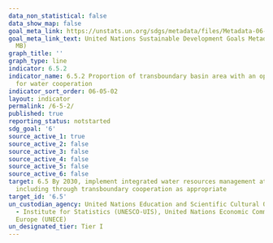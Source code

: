 ```yaml
---
data_non_statistical: false
data_show_map: false
goal_meta_link: https://unstats.un.org/sdgs/metadata/files/Metadata-06-05-02.pdf
goal_meta_link_text: United Nations Sustainable Development Goals Metadata (PDF 4.0
  MB)
graph_title: ''
graph_type: line
indicator: 6.5.2
indicator_name: 6.5.2 Proportion of transboundary basin area with an operational arrangement
  for water cooperation
indicator_sort_order: 06-05-02
layout: indicator
permalink: /6-5-2/
published: true
reporting_status: notstarted
sdg_goal: '6'
source_active_1: true
source_active_2: false
source_active_3: false
source_active_4: false
source_active_5: false
source_active_6: false
target: 6.5 By 2030, implement integrated water resources management at all levels,
  including through transboundary cooperation as appropriate
target_id: '6.5'
un_custodian_agency: United Nations Education and Scientific Cultural Organisation
  - Institute for Statistics (UNESCO-UIS), United Nations Economic Commission for
  Europe (UNECE)
un_designated_tier: Tier I
---
```

